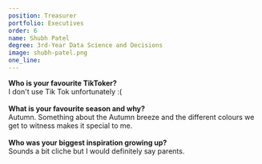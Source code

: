 ```yaml
---
position: Treasurer
portfolio: Executives
order: 6
name: Shubh Patel
degree: 3rd-Year Data Science and Decisions
image: shubh-patel.png
one_line:
---
```

**Who is your favourite TikToker?**
<br>
I don't use Tik Tok unfortunately :( 
<br><br>
**What is your favourite season and why?**
<br>
Autumn. Something about the Autumn breeze and the different colours we get to witness makes it special to me.
<br><br>
**Who was your biggest inspiration growing up?**
<br>
Sounds a bit cliche but I would definitely say parents.